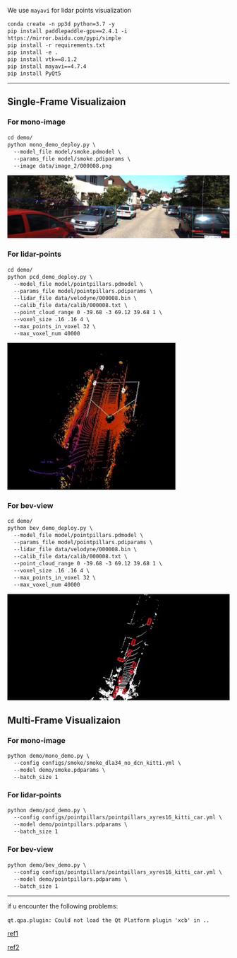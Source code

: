 We use `mayavi` for lidar points visualization
```
conda create -n pp3d python=3.7 -y
pip install paddlepaddle-gpu==2.4.1 -i https://mirror.baidu.com/pypi/simple
pip install -r requirements.txt
pip install -e .
pip install vtk==8.1.2
pip install mayavi==4.7.4
pip install PyQt5
```
---
## Single-Frame Visualizaion
### For mono-image
```
cd demo/
python mono_demo_deploy.py \
  --model_file model/smoke.pdmodel \
  --params_file model/smoke.pdiparams \
  --image data/image_2/000008.png
```
![](img/mono.png)
### For lidar-points
```
cd demo/
python pcd_demo_deploy.py \
  --model_file model/pointpillars.pdmodel \
  --params_file model/pointpillars.pdiparams \
  --lidar_file data/velodyne/000008.bin \
  --calib_file data/calib/000008.txt \
  --point_cloud_range 0 -39.68 -3 69.12 39.68 1 \
  --voxel_size .16 .16 4 \
  --max_points_in_voxel 32 \
  --max_voxel_num 40000
```
![](img/pc.png)
### For bev-view
```
cd demo/
python bev_demo_deploy.py \
  --model_file model/pointpillars.pdmodel \
  --params_file model/pointpillars.pdiparams \
  --lidar_file data/velodyne/000008.bin \
  --calib_file data/calib/000008.txt \
  --point_cloud_range 0 -39.68 -3 69.12 39.68 1 \
  --voxel_size .16 .16 4 \
  --max_points_in_voxel 32 \
  --max_voxel_num 40000
```
![](img/bev.png)
## Multi-Frame Visualizaion
### For mono-image
```
python demo/mono_demo.py \
  --config configs/smoke/smoke_dla34_no_dcn_kitti.yml \
  --model demo/smoke.pdparams \
  --batch_size 1
```
### For lidar-points
```
python demo/pcd_demo.py \
  --config configs/pointpillars/pointpillars_xyres16_kitti_car.yml \
  --model demo/pointpillars.pdparams \
  --batch_size 1
```
### For bev-view
```
python demo/bev_demo.py \
  --config configs/pointpillars/pointpillars_xyres16_kitti_car.yml \
  --model demo/pointpillars.pdparams \
  --batch_size 1
```

---
if u encounter the following problems:

`qt.qpa.plugin: Could not load the Qt Platform plugin 'xcb' in ..`

[ref1](https://blog.csdn.net/qq_39938666/article/details/120452028?spm=1001.2101.3001.6650.2&utm_medium=distribute.pc_relevant.none-task-blog-2%7Edefault%7ECTRLIST%7ERate-2-120452028-blog-112303826.pc_relevant_3mothn_strategy_recovery&depth_1-utm_source=distribute.pc_relevant.none-task-blog-2%7Edefault%7ECTRLIST%7ERate-2-120452028-blog-112303826.pc_relevant_3mothn_strategy_recovery&utm_relevant_index=3)

[ref2](https://blog.csdn.net/weixin_41794514/article/details/128578166?spm=1001.2101.3001.6650.3&utm_medium=distribute.pc_relevant.none-task-blog-2%7Edefault%7EYuanLiJiHua%7EPosition-3-128578166-blog-119480436.pc_relevant_landingrelevant&depth_1-utm_source=distribute.pc_relevant.none-task-blog-2%7Edefault%7EYuanLiJiHua%7EPosition-3-128578166-blog-119480436.pc_relevant_landingrelevant)
